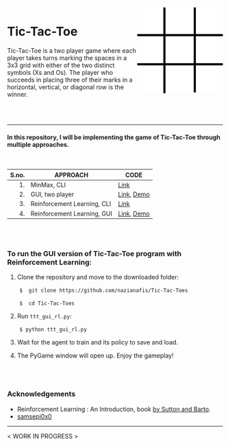 <br>

<img src="https://github.com/nazianafis/Resources/blob/main/TTT/ttt-1.gif" alt="header" align="right" width="200" />

# Tic-Tac-Toe

Tic-Tac-Toe is a two player game where each player takes turns marking the spaces in a 3x3 grid with either of the two distinct symbols (Xs and Os). The player who succeeds in placing three of their marks in a horizontal, vertical, or diagonal row is the winner. 

<br>
<br>

---


#### In this repository, I will be implementing the game of Tic-Tac-Toe through multiple approaches.

<br>

| S.no. | APPROACH      | CODE  |
|------:|---------------|-------|
| 1.    | MinMax, CLI  | [Link](https://github.com/nazianafis/Tic-Tac-Toe/blob/main/ttt_mm.ipynb) |
| 2.    | GUI, two player | [Link](https://github.com/nazianafis/Tic-Tac-Toe/blob/main/ttt_gui.py), [Demo](https://raw.githubusercontent.com/nazianafis/Tic-Tac-Toe/main/ttt_gui.mp4) |
| 3.    | Reinforcement Learning, CLI | [Link](https://github.com/nazianafis/Tic-Tac-Toe/blob/main/ttt_rl.ipynb) |
| 4.    | Reinforcement Learning, GUI | [Link](https://github.com/nazianafis/Tic-Tac-Toe/blob/main/ttt_gui_rl.py), [Demo](https://raw.githubusercontent.com/nazianafis/Tic-Tac-Toe/main/ttt_gui_rl.mp4) |
<br>
<br>

### To run the GUI version of Tic-Tac-Toe program with Reinforcement Learning: 

1. Clone the repository and move to the downloaded folder:
``` 
    $  git clone https://github.com/nazianafis/Tic-Tac-Toes
```

```
    $  cd Tic-Tac-Toes
```

2. Run `ttt_gui_rl.py`:
```
    $ python ttt_gui_rl.py
```

3. Wait for the agent to train and its policy to save and load.

4. The PyGame window will open up. Enjoy the gameplay!

<br>
<br>

### Acknowledgements

* Reinforcement Learning : An Introduction, book [by Sutton and Barto](https://web.stanford.edu/class/psych209/Readings/SuttonBartoIPRLBook2ndEd.pdf).
* [samsepi0x0](https://github.com/samsepi0x0)

---



< WORK IN PROGRESS >
